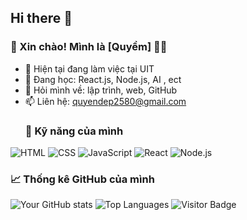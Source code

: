## Hi there 👋

### 👋 Xin chào! Mình là [Quyềm] 👨‍💻
- 🔭 Hiện tại đang làm việc tại UIT
- 🌱 Đang học: React.js, Node.js, AI , ect
- 💬 Hỏi mình về: lập trình, web, GitHub
- 📫 Liên hệ: quyendep2580@gmail.com
  ### 🚀 Kỹ năng của mình
![HTML](https://img.shields.io/badge/-HTML5-E34F26?style=flat&logo=html5&logoColor=white)
![CSS](https://img.shields.io/badge/-CSS3-1572B6?style=flat&logo=css3)
![JavaScript](https://img.shields.io/badge/-JavaScript-F7DF1E?style=flat&logo=javascript)
![React](https://img.shields.io/badge/-React-61DAFB?style=flat&logo=react)
![Node.js](https://img.shields.io/badge/-Node.js-339933?style=flat&logo=node.js)

### 📈 Thống kê GitHub của mình

![Your GitHub stats](https://github-readme-stats.vercel.app/api?username=quyen244&show_icons=true&theme=radical)
![Top Languages](https://github-readme-stats.vercel.app/api/top-langs/?quyen244=&layout=compact&theme=radical)
![Visitor Badge](https://visitor-badge.laobi.icu/badge?page_id=quyen244.quyen244)

